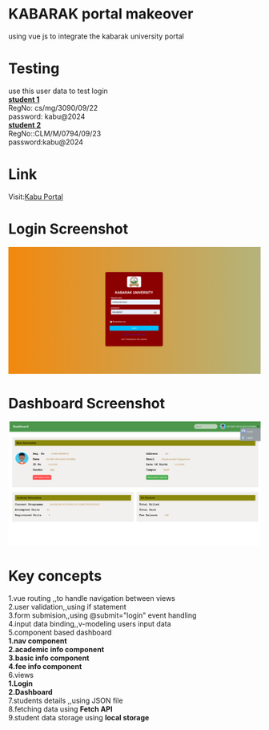 # KABARAK portal makeover
using vue js to integrate the kabarak university portal

# Testing
use this user data to test login<br>
 **<u>student 1</u>** <br>
RegNo: cs/mg/3090/09/22<br>
password: kabu@2024<br>
  **<u>student 2</u>**<br>
RegNo::CLM/M/0794/09/23<br>
password:kabu@2024<br>

# Link
Visit:[Kabu Portal](https://student-portal-66qh.onrender.com/)

# Login Screenshot
![Login Page UI](./kabu-portal-makeover/src/assets/img/Login.png)
# Dashboard Screenshot
![dashboard UI](./kabu-portal-makeover/src/assets/img/dashboard.png)

# Key concepts
1.vue routing ,,to handle navigation between views<br>
2.user validation,,using if statement<br>
3.form submision,,using @submit="login" event handling<br>
4.input data binding,,v-modeling users input data<br>
5.component based dashboard<br>
   **1.nav component**<br>
   **2.academic info component**<br>
   **3.basic info component**<br>
   **4.fee info component**<br>
6.views<br>
  **1.Login**<br>
  **2.Dashboard**<br>
7.students details ,,using JSON file<br>
8.fetching data using **Fetch API**  <br>
9.student data storage using **local storage**<br>

   